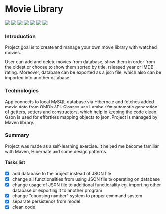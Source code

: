# Movie Library

[![](https://img.shields.io/badge/Java-14.0.2-lightgray)]()
[![](https://img.shields.io/badge/Maven-4.0.0-brown)](https://maven.apache.org/)
[![](https://img.shields.io/badge/Hibernate-5.4.27-green)](https://mvnrepository.com/artifact/org.hibernate/hibernate-core/5.4.27.Final)
[![](https://img.shields.io/badge/lombok-1.18.12-yellow)](https://mvnrepository.com/artifact/org.projectlombok/lombok/1.18.12)
[![](https://img.shields.io/badge/MySQL-8.0.22-blue)](https://mvnrepository.com/artifact/mysql/mysql-connector-java/8.0.22)
[![](https://img.shields.io/badge/gson-2.8.6-red)](https://mvnrepository.com/artifact/com.google.code.gson/gson/2.8.6)
[![](https://img.shields.io/badge/org.json-20200518-orange)](https://mvnrepository.com/artifact/org.json/json/20200518)

### Introduction

Project goal is to create and manage your own movie library with watched movies.

User can add and delete movies from database, show them in order from the oldest or choose to show them sorted by title, released year or IMDB rating. 
Moreover, database can be exported as a json file, which also can be imported into another database.

### Technologies

App connects to local MySQL database via Hibernate and fetches added movie data from OMDb API. Classes use Lombok for automatic generation of getters, setters and constructors, which help in keeping the code clean. Gson is used for effortless mapping objects to json. Project is managed by Maven library.

### Summary

Project was made as a self-learning exercise. It helped me become familiar with Maven, Hibernate and some design patterns.

#### Tasks list

- [x] add database to the project instead of JSON file
- [x] change all functionalities from using JSON file to operating on database
- [x] change usage of JSON file to additional functionality eg. importing other database or exporting it to another program
- [x] change "choosing number" system to proper command system
- [x] separate persistence from model
- [x] clean code
